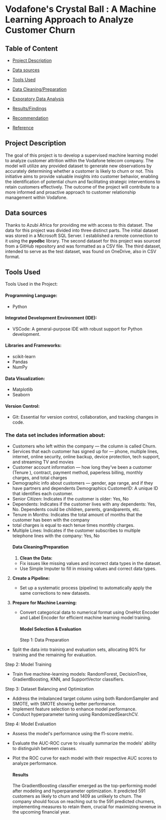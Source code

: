 # Vodafone's Crystal Ball : A Machine Learning Approach to Analyze Customer Churn



## Table of Content 
- [Project Description](#project-description)
- [Data sources](#data-sources)
- [Tools Used](#tools-used)
- [Data Cleaning/Preparation](#data-cleaning)

- [Exporatory Data Analysis](#exporatory-data-analysis)
- [Results/Findings](#results)
- [Recommendation](#recommendation)
- [Reference](#reference)
  
## Project Description
The goal of this project is to develop a supervised machine learning model to analyze customer attrition within the Vodafone telecom company. The model will utilize any provided dataset to generate new observations by accurately determining whether a customer is likely to churn or not. This initiative aims to provide valuable insights into customer behavior, enabling the identification of potential churn and facilitating strategic interventions to retain customers effectively. The outcome of the project will contribute to a more informed and proactive approach to customer relationship management within Vodafone.
## Data sources 
Thanks to Azubi Africa for providing me with access to this dataset. The data for this project was divided into three distinct parts.
The initial dataset was stored in a Microsoft SQL Server. I established a remote connection to it using the **pyodbc** library.
The second dataset for this project was sourced from a GitHub repository and was formatted as a CSV file.
The third dataset, intended to serve as the test dataset, was found on OneDrive, also in CSV format.

  ## Tools Used
Tools Used in the Project:
#### Programming Language:
- Python
#### Integrated Development Environment (IDE):
 - VSCode: A general-purpose IDE with robust support for Python development.
#### Libraries and Frameworks:
- scikit-learn 
- Pandas
- NumPy
#### Data Visualization:
- Matplotlib
- Seaborn
#### Version Control:
- Git: Essential for version control, collaboration, and tracking changes in code.
### The data set includes information about:

* Customers who left within the company  — the column is called Churn.
* Services that each customer has signed up for — phone, multiple lines, internet, online security, online backup, device protection, tech support, and streaming TV and movies
* Customer account information — how long they’ve been a customer (Tenure ), contract, payment method, paperless billing, monthly charges, and total charges
* Demographic info about customers — gender, age range, and if they have partners and dependents
Demographics
CustomerID: A unique ID that identifies each customer.
* Senior Citizen: Indicates if the customer is older: Yes, No
* Dependents: Indicates if the customer lives with any dependents: Yes, No. Dependents could be children, parents, grandparents, etc.
* Tenure in Months: Indicates the total amount of months that the customer has been with the company 
* total charges is  equal to each tenue times monthly charges.
* Multiple Lines: Indicates if the customer subscribes to multiple telephone lines with the company: Yes, No
  #### Data Cleaning/Preparation
  1. **Clean the Data:**
   - Fix issues like missing values and incorrect data types in the dataset.
   - Use Simple Imputer to fill in missing values and correct data types.

2. **Create a Pipeline:**
   - Set up a systematic process (pipeline) to automatically apply the same corrections to new datasets.

3. **Prepare for Machine Learning:**
   - Convert categorical data to numerical format using OneHot Encoder and Label Encoder for efficient machine learning model training.

     #### Model  Selection & Evaluation
     Step 1: Data Preparation

- Split the data into training and evaluation sets, allocating 80% for training and the remaining for evaluation.

Step 2: Model Training
- Train five machine-learning models: RandomForest, DecisionTree, GradientBoosting, KNN, and SupportVector classifiers.

Step 3: Dataset Balancing and Optimization
- Address the imbalanced target column using both RandomSampler and SMOTE, with SMOTE showing better performance.
- Implement feature selection to enhance model performance.
- Conduct hyperparameter tuning using RandomizedSearchCV.

Step 4: Model Evaluation
- Assess the model's performance using the f1-score metric.
- Evaluate the AUC-ROC curve to visually summarize the models' ability to distinguish between classes.
- Plot the ROC curve for each model with their respective AUC scores to analyze performance.

  #### Results
  The GradientBoosting classifier emerged as the top-performing model after modeling and hyperparameter optimization. It predicted 591 customers as likely to churn and 1409 as unlikely to churn. The company should focus on reaching out to the 591 predicted churners, implementing measures to retain them, crucial for maximizing revenue in the upcoming financial year.

  
     
